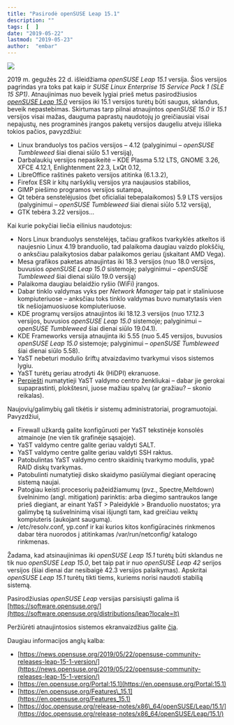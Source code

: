 ```yaml
---
title: "Pasirodė openSUSE Leap 15.1"
description: ""
tags: [  ]
date: "2019-05-22"
lastmod: "2019-05-23"
author:  "embar"
---
```

 ![](https://en.opensuse.org/images/9/98/Leap15.1Branding.jpeg)

2019 m. gegužės 22 d. išleidžiama _openSUSE Leap 15.1_ versija. Šios versijos pagrindas yra toks pat kaip ir _SUSE Linux Enterprise 15 Service Pack 1 (SLE 15 SP1)_. Atnaujinimas nuo beveik lygiai prieš metus pasirodžiusios [_openSUSE Leap 15.0_](index.php/22-opensuseivykiai/243-pasirode-opensuse-leap-15-0) versijos iki 15.1 versijos turėtų būti saugus, sklandus, beveik nepastebimas. Skirtumas tarp pilnai atnaujintos _openSUSE 15.0_ ir _15.1_ versijos visai mažas, dauguma paprastų naudotojų jo greičiausiai visai nepajustų, nes programinės įrangos paketų versijos daugeliu atveju išlieka tokios pačios, pavyzdžiui:

*   Linux branduolys tos pačios versijos – 4.12 (palyginimui – _openSUSE Tumbleweed_ šiai dienai siūlo 5.1 versiją),
*   Darbalaukių versijos nepasikeitė – KDE Plasma 5.12 LTS, GNOME 3.26, XFCE 4.12.1, Enlightenment 22.3, LxQt 0.12,
*   LibreOffice raštinės paketo versijos atitinka (6.1.3.2),
*   Firefox ESR ir kitų naršyklių versijos yra naujausios stabilios,
*   GIMP piešimo programos versijos sutampa,
*   Qt tebėra senstelėjusios (bet oficialiai tebepalaikomos) 5.9 LTS versijos (palyginimui – _openSUSE Tumbleweed_ šiai dienai siūlo 5.12 versiją),
*   GTK tebėra 3.22 versijos...

Kai kurie pokyčiai liečia eilinius naudotojus:

*   Nors Linux branduolys senstelėjęs, tačiau grafikos tvarkyklės atkeltos iš naujesnio Linux 4.19 branduolio, tad palaikoma daugiau vaizdo plokščių, o anksčiau palaikytosios dabar palaikomos geriau (įskaitant AMD Vega).
*   Mesa grafikos paketas atnaujintas iki 18.3 versijos (nuo 18.0 versijos, buvusios _openSUSE Leap 15.0_ sistemoje; palyginimui – _openSUSE Tumbleweed_ šiai dienai siūlo 19.0 versiją)
*   Palaikoma daugiau belaidžio ryšio (WiFi) įrangos.
*   Dabar tinklo valdymas vyks per _Network Manager_ taip pat ir staliniuose kompiuteriuose – anksčiau toks tinklo valdymas buvo numatytasis vien tik nešiojamuosiuose kompiuteriuose.
*   KDE programų versijos atnaujintos iki 18.12.3 versijos (nuo 17.12.3 versijos, buvusios _openSUSE Leap 15.0_ sistemoje; palyginimui – _openSUSE Tumbleweed_ šiai dienai siūlo 19.04.1).
*   KDE Frameworks versija atnaujinta iki 5.55 (nuo 5.45 versijos, buvusios _openSUSE Leap 15.0_ sistemoje; palyginimui – _openSUSE Tumbleweed_ šiai dienai siūlo 5.58).
*   YaST nebeturi modulio šriftų atvaizdavimo tvarkymui visos sistemos lygiu.
*   YaST turėtų geriau atrodyti 4k (HiDPI) ekranuose.
*   [Perpiešti](index.php/22-opensuseivykiai/253-yast2-valdymo-centras-su-breeze-apivavidalinimo-zenkliukais) numatytieji YaST valdymo centro ženkliukai – dabar jie gerokai supaprastinti, plokštesni, juose mažiau spalvų (ar gražiau? – skonio reikalas).

Naujovių/galimybių gali tikėtis ir sistemų administratoriai, programuotojai. Pavyzdžiui,

*   Firewall užkardą galite konfigūruoti per YaST tekstinėje konsolės atmainoje (ne vien tik grafinėje sąsajoje).
*   YaST valdymo centre galite geriau valdyti SALT.
*   YaST valdymo centre galite geriau valdyti SSH raktus.
*   Patobulintas YaST valdymo centro skaidinių tvarkymo modulis, ypač RAID diskų tvarkymas.
*   Patobulinti numatytieji disko skaidymo pasiūlymai diegiant operacinę sistemą naujai.
*   Patogiau keisti procesorių pažeidžiamumų (pvz., Spectre,Meltdown) švelninimo (angl. mitigation) parinktis: arba diegimo santraukos lange prieš diegiant, ar einant YaST > Paleidyklė > Branduolio nuostatos; yra galimybę tą sušvelninimą visai išjungti tam, kad greičiau veiktų kompiuteris (aukojant saugumą).
*   /etc/resolv.conf, yp.conf ir kai kurios kitos konfigūracinės rinkmenos dabar tėra nuorodos į atitinkamas /var/run/netconfig/ katalogo rinkmenas.

Žadama, kad atsinaujinimas iki _openSUSE Leap 15.1_ turėtų būti sklandus ne tik nuo _openSUSE Leap 15.0_, bet taip pat ir nuo _openSUSE Leap 42_ serijos versijos (šiai dienai dar nesibaigė 42.3 versijos palaikymas). Apskritai _openSUSE Leap 15.1_ turėtų tikti tiems, kuriems norisi naudoti stabilią sistemą.

Pasirodžiusias _openSUSE Leap_ versijas parsisiųsti galima iš [https://software.opensuse.org/](https://software.opensuse.org/distributions/leap?locale=lt)

Peržiūrėti atnaujintosios sistemos ekranvaizdžius galite [čia](https://en.opensuse.org/Portal:15.1/Screenshots).

Daugiau informacijos anglų kalba:

*   [https://news.opensuse.org/2019/05/22/opensuse-community-releases-leap-15-1-version/](https://news.opensuse.org/2019/05/22/opensuse-community-releases-leap-15-1-version/)
*   [https://en.opensuse.org/Portal:15.1](https://en.opensuse.org/Portal:15.1)
*   [https://en.opensuse.org/Features\_15.1](https://en.opensuse.org/Features_15.1)
*   [https://doc.opensuse.org/release-notes/x86\_64/openSUSE/Leap/15.1/](https://doc.opensuse.org/release-notes/x86_64/openSUSE/Leap/15.1/)
